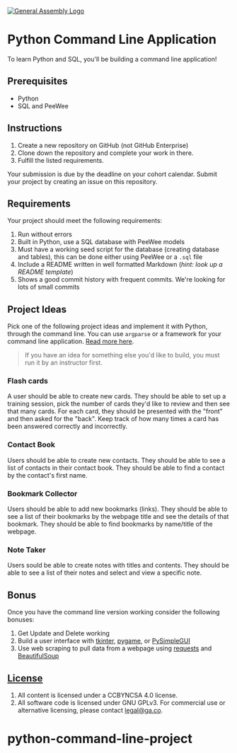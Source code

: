 [![General Assembly Logo](https://camo.githubusercontent.com/1a91b05b8f4d44b5bbfb83abac2b0996d8e26c92/687474703a2f2f692e696d6775722e636f6d2f6b6538555354712e706e67)](https://generalassemb.ly/education/web-development-immersive)

# Python Command Line Application

To learn Python and SQL, you'll be building a command line application!

## Prerequisites

- Python
- SQL and PeeWee

## Instructions

1.  Create a new repository on GitHub (not GitHub Enterprise)
1. Clone down the repository and complete your work in there.
1.  Fulfill the listed requirements.

Your submission is due by the deadline on your cohort calendar. Submit your
project by creating an issue on this repository.

## Requirements

Your project should meet the following requirements:

1. Run without errors
1. Built in Python, use a SQL database with PeeWee models
1. Must have a working seed script for the database (creating database and tables), this can be done either using PeeWee or a `.sql` file
1. Include a README written in well formatted Markdown (_hint: look up a README
   template_)
1. Shows a good commit history with frequent commits. We're looking for lots of
   small commits

## Project Ideas

Pick one of the following project ideas and implement it with Python, through
the command line. You can use `argparse` or a framework for your command line
application. [Read more
here](https://realpython.com/comparing-python-command-line-parsing-libraries-argparse-docopt-click/).

> If you have an idea for something else you'd like to build, you must run it by
> an instructor first.

### Flash cards

A user should be able to create new cards. They should be able to set up
a training session, pick the number of cards they'd like to review and then see
that many cards. For each card, they should be presented with the "front" and
then asked for the "back". Keep track of how many times a card has been answered
correctly and incorrectly.

### Contact Book

Users should be able to create new contacts. They should be able to
see a list of contacts in their contact book. They should be able to find
a contact by the contact's first name.

### Bookmark Collector

Users should be able to add new bookmarks (links). They should be able to see
a list of their bookmarks by the webpage title and see the details of that
bookmark. They should be able to find bookmarks by name/title of the webpage.

### Note Taker

Users sould be able to create notes with titles and contents. They should be
able to see a list of their notes and select and view a specific note.

## Bonus

Once you have the command line version working consider the following bonuses:

1. Get Update and Delete working
1. Build a user interface with [tkinter](https://docs.python.org/3/library/tk.html), [pygame](https://www.pygame.org/), or [PySimpleGUI](https://pysimplegui.readthedocs.io/en/latest/)
1. Use web scraping to pull data from a webpage using [requests](https://2.python-requests.org/en/master/) and [BeautifulSoup](https://www.crummy.com/software/BeautifulSoup/bs4/doc/)

## [License](LICENSE)

1.  All content is licensed under a CC­BY­NC­SA 4.0 license.
1.  All software code is licensed under GNU GPLv3. For commercial use or
    alternative licensing, please contact legal@ga.co.
# python-command-line-project
